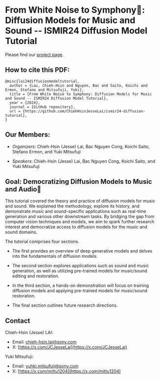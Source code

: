 # From White Noise to Symphony🎼: Diffusion Models for Music and Sound -- ISMIR24 Diffusion Model Tutorial

Please find our [project page](https://sites.google.com/view/diffusion-tutorial-ismir24/home).

## How to cite this PDF:

```
@misc{lai24diffusionmodeltutorial,
  author = {Lai, Chieh-Hsin and Nguyen, Bac and Saito, Koichi and Ermon, Stefano and Mitsufuji, Yuki},
  title = {From White Noise to Symphony: Diffusion Models for Music and Sound -- ISMIR24 Diffusion Model Tutorial},
  year = {2024},
  journal = {GitHub repository},
  url = {https://github.com/ChiehHsinJesseLai/ismir24-diffusion-tutorial}, 
}
```
## Our Members:
- *Organizers*: Chieh-Hsin (Jesse) Lai, Bac Nguyen Cong, Koichi Saito, Stefano Ermon, and Yuki Mitsufuji

- *Speakers*: Chieh-Hsin (Jesse) Lai, Bac Nguyen Cong, Koichi Saito, and Yuki Mitsufuji


## Goal: Democratizing Diffusion Models to Music and Audio🎼
 This tutorial covered the theory and practice of diffusion models for music and sound. We explained the methodology, explore its history, and demonstrate music and sound-specific applications such as real-time generation and various other downstream tasks. By bridging the gap from computer vision techniques and models, we aim to spark further research interest and democratize access to diffusion models for the music and sound domains. 


The tutorial comprises four sections. 

- The first provides an overview of deep generative models and delves into the fundamentals of diffusion models. 

- The second section explores applications such as sound and music generation, as well as utilizing pre-trained models for music/sound editing and restoration. 

- In the third section, a hands-on demonstration will focus on training diffusion models and applying pre-trained models for music/sound restoration. 

- The final section outlines future research directions.


## Contact
Chieh-Hsin (Jesse) LAI: 
- Email: <a href="chieh-hsin.lai@sony.com">chieh-hsin.lai@sony.com</a>
- X: [https://x.com/JCJesseLai](https://x.com/JCJesseLai)

Yuki Mitsufuji:
- Email: <a href="yuhki.mitsufuji@sony.com">yuhki.mitsufuji@sony.com</a>
- X: [https://x.com/mittu1204](https://x.com/mittu1204)
